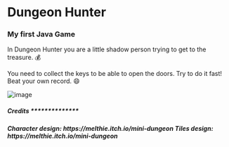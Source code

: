 <h1>Dungeon Hunter</h1>
<h3>My first Java Game</h3>



<p align="left"> 
In Dungeon Hunter you are a little shadow person trying to get to the treasure. 💰
</p>

<p align="left"> 
You need to collect the keys to be able to open the doors. Try to do it fast! Beat your own record. 😄
</p>

<img>![image](https://github.com/joanadiasf/My2DGame/assets/139019457/1aaae003-2f65-43bb-9b7d-81c2c7a2a9ae) </img>


<h5>Credits **************</h5>
<h5>Character design: https://melthie.itch.io/mini-dungeon
Tiles design: https://melthie.itch.io/mini-dungeon</h5>
